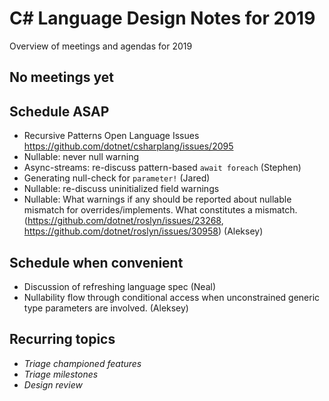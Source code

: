 # C# Language Design Notes for 2019

Overview of meetings and agendas for 2019

## No meetings yet

## Schedule ASAP
- Recursive Patterns Open Language Issues https://github.com/dotnet/csharplang/issues/2095
- Nullable: never null warning 
- Async-streams: re-discuss pattern-based `await foreach` (Stephen)
- Generating null-check for `parameter!` (Jared)
- Nullable: re-discuss uninitialized field warnings
- Nullable: What warnings if any should be reported about nullable mismatch for overrides/implements. What constitutes a mismatch. (https://github.com/dotnet/roslyn/issues/23268, https://github.com/dotnet/roslyn/issues/30958) (Aleksey)

## Schedule when convenient

- Discussion of refreshing language spec (Neal)
- Nullability flow through conditional access when unconstrained generic type parameters are involved. (Aleksey)

## Recurring topics

- *Triage championed features*
- *Triage milestones*
- *Design review*
